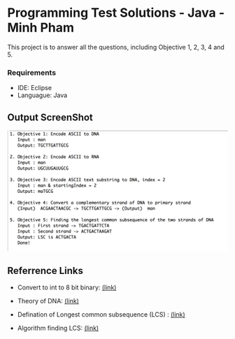 Programming Test Solutions - Java - Minh Pham
==================

This project is to answer all the questions, including Objective 1, 2, 3, 4 and 5.

### Requirements
- IDE: Eclipse
- Languague: Java

## Output ScreenShot
![Screenshot](ScreenShot.png)


## Referrence Links
- Convert to int to 8 bit binary: [(link)](https://stackoverflow.com/questions/34192964/convert-binary-string-to-an-8-bit-array-of-integers-in-java?rq=1&utm_medium=organic&utm_source=google_rich_qa&utm_campaign=google_rich_qa)

- Theory of DNA: [(link)](https://hackerfall.com/story/converting-words-to-dna-segments)

- Defination of Longest common subsequence (LCS) : [(link)](https://image.slidesharecdn.com/5-150507111808-lva1-app6892/95/53-dynamic-programming-03-25-638.jpg?cb=1430997552)

- Algorithm finding LCS: [(link)](http://www.cs.cmu.edu/afs/cs/academic/class/15451-s15/LectureNotes/lecture04.pdf)


